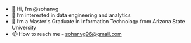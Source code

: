 - 👋 Hi, I’m @sohanvg
- 👀 I’m interested in data engineering and analytics
- 🌱 I’m a Master's Graduate in Information Technology from Arizona State University
- 📫 How to reach me - sohanvg96@gmail.com

<!---
sohanvg/sohanvg is a ✨ special ✨ repository because its `README.md` (this file) appears on your GitHub profile.
You can click the Preview link to take a look at your changes.
--->
